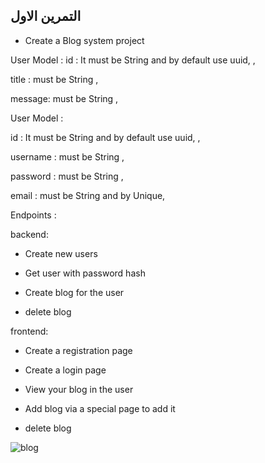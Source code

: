 

## التمرين الاول 

- Create a Blog system project

User Model :
id : It must be String and by default use uuid, ,

title : must be String ,

message: must be String ,
 
 
User Model :

id : It must be String and by default use uuid, ,

username : must be String ,

password : must be String ,

email : must be String and by Unique,

Endpoints :

backend:

- Create new users

- Get user with password hash

- Create blog for the user

- delete blog

frontend:

- Create a registration page

- Create a login page

- View your blog in the user 

- Add blog via a special page to add it

- delete blog

![blog](https://user-images.githubusercontent.com/92247967/205494189-d98a5b21-8b9c-4075-8f00-3e5954e3848d.svg)

